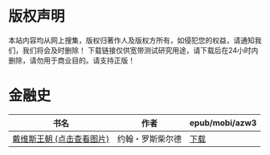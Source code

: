 # 版权声明

本站内容均从网上搜集，版权归著作人及版权方所有，如侵犯您的权益，请通知我们，我们将会及时删除！ 下载链接仅供宽带测试研究用途，请下载后在24小时内删除，请勿用于商业目的。请支持正版！

# 金融史

| 书名 | 作者 | epub/mobi/azw3 |
| --- | --- | --- |
| [戴维斯王朝 (点击查看图片)](https://www.dushupai.com/attachment/2024/06/06/3e47a47984a4216f.jpg) | 约翰・罗斯柴尔德 | [下载](https://url89.ctfile.com/f/31084289-1357031242-bfcf62?p=8866) |
